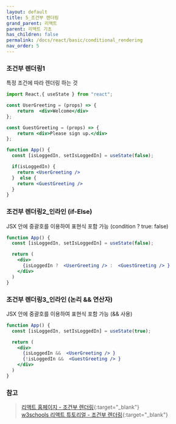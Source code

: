 ```yaml
---
layout: default
title: 5_조건부 렌더링
grand_parent: 리액트
parent: 리액트 기초
has_children: false
permalink: /docs/react/basic/conditional_rendering
nav_order: 5
---
```




### **조건부 렌더링1**  
특정 조건에 따라 렌더링 하는 것

```jsx
import React,{ useState } from "react";

const UserGreeting = (props) => {
    return  <div>Welcome</div>
};

const GuestGreeting = (props) => {
    return <div>Please sign up.</div>
};

function App() {
  const [isLoggedIn, setIsLoggedIn] = useState(false);

  if(isLoggedIn) {
    return <UserGreeting />
  }  else {
    return <GuestGreeting />
  }
}
```


### **조건부 렌더링2_인라인 (if-Else)** 
JSX 안에 중괄호를 이용하여 표현식 포함 가능 (condition ? true: false)
```jsx
function App() {
  const [isLoggedIn, setIsLoggedIn] = useState(false);

  return (
    <div>
      {isLoggedIn ?  <UserGreeting /> :  <GuestGreeting /> }
    </div>
  )
}
```


### **조건부 렌더링3_인라인 (논리 && 연산자)** 
JSX 안에 중괄호를 이용하여 표현식 포함 가능 (&& 사용)

```jsx
function App() {
  const [isLoggedIn, setIsLoggedIn] = useState(true);

  return (
    <div>
      {isLoggedIn &&  <UserGreeting /> }
      {!isLoggedIn &&  <GuestGreeting /> }
    </div>
  )
}
```






### **참고**
> [리액트 홈페이지 - 조건부 렌더링](https://ko.reactjs.org/docs/conditional-rendering.html){:target="_blank"}  
> [w3schools 리액트 튜토리얼 - 조건부 렌더링](https://www.w3schools.com/REACT/react_conditional_rendering.asp){:target="_blank"}
